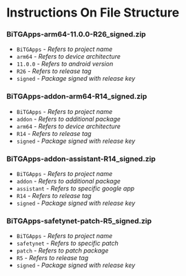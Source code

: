 # Instructions On File Structure

### BiTGApps-arm64-11.0.0-R26_signed.zip

* `BiTGApps` - _Refers to project name_
* `arm64` - _Refers to device architecture_
* `11.0.0` - _Refers to android version_
* `R26` - _Refers to release tag_
* `signed` - _Package signed with release key_

### BiTGApps-addon-arm64-R14_signed.zip

* `BiTGApps` - _Refers to project name_
* `addon` - _Refers to additional package_
* `arm64` - _Refers to device architecture_
* `R14` - _Refers to release tag_
* `signed` - _Package signed with release key_

### BiTGApps-addon-assistant-R14_signed.zip

* `BiTGApps` - _Refers to project name_
* `addon` - _Refers to additional package_
* `assistant` - _Refers to specific google app_
* `R14` - _Refers to release tag_
* `signed` - _Package signed with release key_

### BiTGApps-safetynet-patch-R5_signed.zip

* `BiTGApps` - _Refers to project name_
* `safetynet` - _Refers to specific patch_
* `patch` - _Refers to patch package_
* `R5` - _Refers to release tag_
* `signed` - _Package signed with release key_
